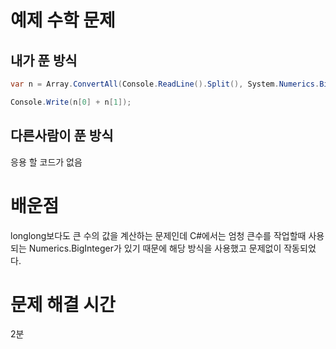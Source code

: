 # 예제 수학 문제

## 내가 푼 방식
``` cs
var n = Array.ConvertAll(Console.ReadLine().Split(), System.Numerics.BigInteger.Parse);

Console.Write(n[0] + n[1]);
```

## 다른사람이 푼 방식
응용 할 코드가 없음

# 배운점
longlong보다도 큰 수의 값을 계산하는 문제인데 C#에서는 엄청 큰수를 작업할때 사용되는 Numerics.BigInteger가 있기 때문에 해당 방식을 사용했고 문제없이 작동되었다.  

# 문제 해결 시간
2분